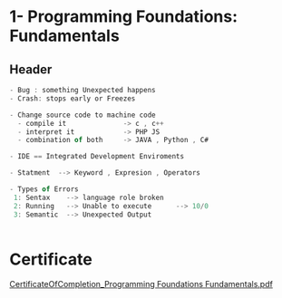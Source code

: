 # 1- Programming Foundations: Fundamentals

## Header

```jsx
- Bug : something Unexpected happens 
- Crash: stops early or Freezes 

- Change source code to machine code 
  - compile it              -> c , c++ 
  - interpret it            -> PHP JS 
  - combination of both     -> JAVA , Python , C# 

- IDE == Integrated Development Enviroments 

- Statment  --> Keyword , Expresion , Operators 

- Types of Errors 
 1: Sentax    --> language role broken     
 2: Running   --> Unable to execute      --> 10/0 
 3: Semantic  --> Unexpected Output 
 
```

# Certificate

[CertificateOfCompletion_Programming Foundations Fundamentals.pdf](1-%20Programming%20Foundations%20Fundamentals%206d8f043b59484e8683e4b10819ea0494/CertificateOfCompletion_Programming_Foundations_Fundamentals.pdf)